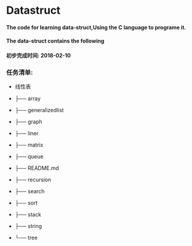 # Datastruct

#### The code for learning data-struct,Using the C language to programe it.   
#### The data-struct contains the following   
#### 初步完成时间: 2018-02-10    



###  任务清单:

* 线性表
	

*  ├── array   
*  ├── generalizedlist   
*  ├── graph   
*  ├── liner   
*  ├── matrix   
*  ├── queue   
*  ├── README.md   
*  ├── recursion   
*  ├── search   
*  ├── sort   
*  ├── stack   
*  ├── string   
*  └── tree   

